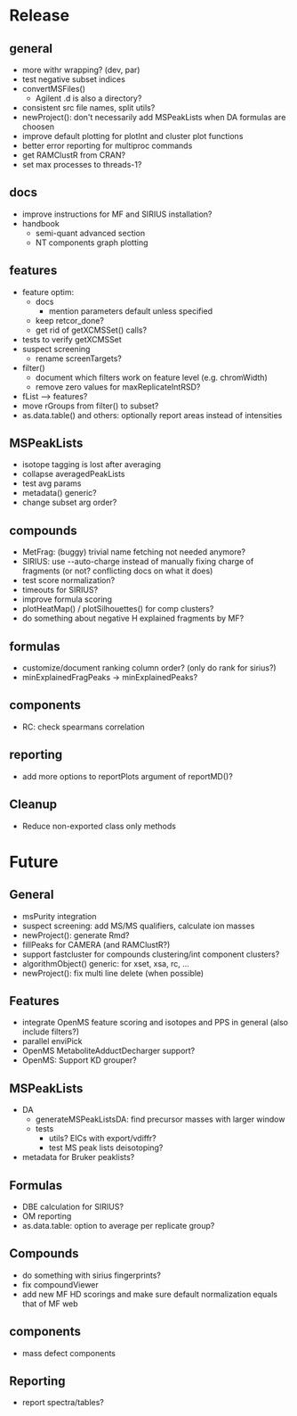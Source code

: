 # Release

## general
- more withr wrapping? (dev, par)
- test negative subset indices
- convertMSFiles()
    - Agilent .d is also a directory?
- consistent src file names, split utils?
- newProject(): don't necessarily add MSPeakLists when DA formulas are choosen
- improve default plotting for plotInt and cluster plot functions
- better error reporting for multiproc commands
- get RAMClustR from CRAN?
- set max processes to threads-1?


## docs
- improve instructions for MF and SIRIUS installation?
- handbook
    - semi-quant advanced section
    - NT components graph plotting


## features
- feature optim:
    - docs
        - mention parameters default unless specified
    - keep retcor_done?
    - get rid of getXCMSSet() calls?
- tests to verify getXCMSSet
- suspect screening
    - rename screenTargets?
- filter()
    - document which filters work on feature level (e.g. chromWidth)
    - remove zero values for maxReplicateIntRSD?
- fList --> features?
- move rGroups from filter() to subset?
- as.data.table() and others: optionally report areas instead of intensities


## MSPeakLists
- isotope tagging is lost after averaging
- collapse averagedPeakLists
- test avg params
- metadata() generic?
- change subset arg order?


## compounds
- MetFrag: (buggy) trivial name fetching not needed anymore?
- SIRIUS: use --auto-charge instead of manually fixing charge of fragments (or not? conflicting docs on what it does)
- test score normalization?
- timeouts for SIRIUS?
- improve formula scoring
- plotHeatMap() / plotSilhouettes() for comp clusters?
- do something about negative H explained fragments by MF?


## formulas
- customize/document ranking column order? (only do rank for sirius?)
- minExplainedFragPeaks -> minExplainedPeaks?


## components
- RC: check spearmans correlation


## reporting
- add more options to reportPlots argument of reportMD()?


## Cleanup
- Reduce non-exported class only methods


# Future

## General

- msPurity integration
- suspect screening: add MS/MS qualifiers, calculate ion masses
- newProject(): generate Rmd?
- fillPeaks for CAMERA (and RAMClustR?)
- support fastcluster for compounds clustering/int component clusters?
- algorithmObject() generic: for xset, xsa, rc, ...
- newProject(): fix multi line delete (when possible)


## Features

- integrate OpenMS feature scoring and isotopes and PPS in general (also include filters?)
- parallel enviPick
- OpenMS MetaboliteAdductDecharger support?
- OpenMS: Support KD grouper?


## MSPeakLists

- DA
    - generateMSPeakListsDA: find precursor masses with larger window
    - tests
        - utils? EICs with export/vdiffr?
        - test MS peak lists deisotoping?
- metadata for Bruker peaklists?


## Formulas

- DBE calculation for SIRIUS?
- OM reporting
- as.data.table: option to average per replicate group?


## Compounds

- do something with sirius fingerprints?
- fix compoundViewer
- add new MF HD scorings and make sure default normalization equals that of MF web


## components
- mass defect components


## Reporting
- report spectra/tables?

